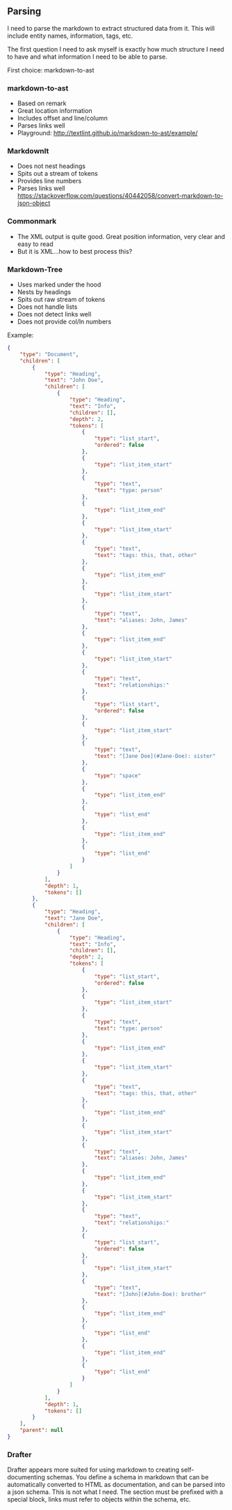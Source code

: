 ## Parsing
I need to parse the markdown to extract structured data from it. This will include entity names, information, tags, etc.

The first question I need to ask myself is exactly how much structure I need to have and what information I need to be able to parse.

First choice: markdown-to-ast

### markdown-to-ast
* Based on remark
* Great location information
* Includes offset and line/column
* Parses links well
* Playground: http://textlint.github.io/markdown-to-ast/example/

### MarkdownIt 
* Does not nest headings
* Spits out a stream of tokens
* Provides line numbers
* Parses links well
https://stackoverflow.com/questions/40442058/convert-markdown-to-json-object


### Commonmark
* The XML output is quite good. Great position information, very clear and easy to read
* But it is XML...how to best process this?

### Markdown-Tree

* Uses marked under the hood
* Nests by headings
* Spits out raw stream of tokens
* Does not handle lists
* Does not detect links well
* Does not provide col/ln numbers

Example:
```json
{
    "type": "Document",
    "children": [
        {
            "type": "Heading",
            "text": "John Doe",
            "children": [
                {
                    "type": "Heading",
                    "text": "Info",
                    "children": [],
                    "depth": 2,
                    "tokens": [
                        {
                            "type": "list_start",
                            "ordered": false
                        },
                        {
                            "type": "list_item_start"
                        },
                        {
                            "type": "text",
                            "text": "type: person"
                        },
                        {
                            "type": "list_item_end"
                        },
                        {
                            "type": "list_item_start"
                        },
                        {
                            "type": "text",
                            "text": "tags: this, that, other"
                        },
                        {
                            "type": "list_item_end"
                        },
                        {
                            "type": "list_item_start"
                        },
                        {
                            "type": "text",
                            "text": "aliases: John, James"
                        },
                        {
                            "type": "list_item_end"
                        },
                        {
                            "type": "list_item_start"
                        },
                        {
                            "type": "text",
                            "text": "relationships:"
                        },
                        {
                            "type": "list_start",
                            "ordered": false
                        },
                        {
                            "type": "list_item_start"
                        },
                        {
                            "type": "text",
                            "text": "[Jane Doe](#Jane-Doe): sister"
                        },
                        {
                            "type": "space"
                        },
                        {
                            "type": "list_item_end"
                        },
                        {
                            "type": "list_end"
                        },
                        {
                            "type": "list_item_end"
                        },
                        {
                            "type": "list_end"
                        }
                    ]
                }
            ],
            "depth": 1,
            "tokens": []
        },
        {
            "type": "Heading",
            "text": "Jane Doe",
            "children": [
                {
                    "type": "Heading",
                    "text": "Info",
                    "children": [],
                    "depth": 2,
                    "tokens": [
                        {
                            "type": "list_start",
                            "ordered": false
                        },
                        {
                            "type": "list_item_start"
                        },
                        {
                            "type": "text",
                            "text": "type: person"
                        },
                        {
                            "type": "list_item_end"
                        },
                        {
                            "type": "list_item_start"
                        },
                        {
                            "type": "text",
                            "text": "tags: this, that, other"
                        },
                        {
                            "type": "list_item_end"
                        },
                        {
                            "type": "list_item_start"
                        },
                        {
                            "type": "text",
                            "text": "aliases: John, James"
                        },
                        {
                            "type": "list_item_end"
                        },
                        {
                            "type": "list_item_start"
                        },
                        {
                            "type": "text",
                            "text": "relationships:"
                        },
                        {
                            "type": "list_start",
                            "ordered": false
                        },
                        {
                            "type": "list_item_start"
                        },
                        {
                            "type": "text",
                            "text": "[John](#John-Doe): brother"
                        },
                        {
                            "type": "list_item_end"
                        },
                        {
                            "type": "list_end"
                        },
                        {
                            "type": "list_item_end"
                        },
                        {
                            "type": "list_end"
                        }
                    ]
                }
            ],
            "depth": 1,
            "tokens": []
        }
    ],
    "parent": null
}
```

### Drafter
Drafter appears more suited for using markdown to creating self-documenting schemas. You define a schema in markdown that can be automatically converted to HTML as documentation, and can be parsed into a json schema. This is not what I need. The section must be prefixed with a special block, links must refer to objects within the schema, etc.